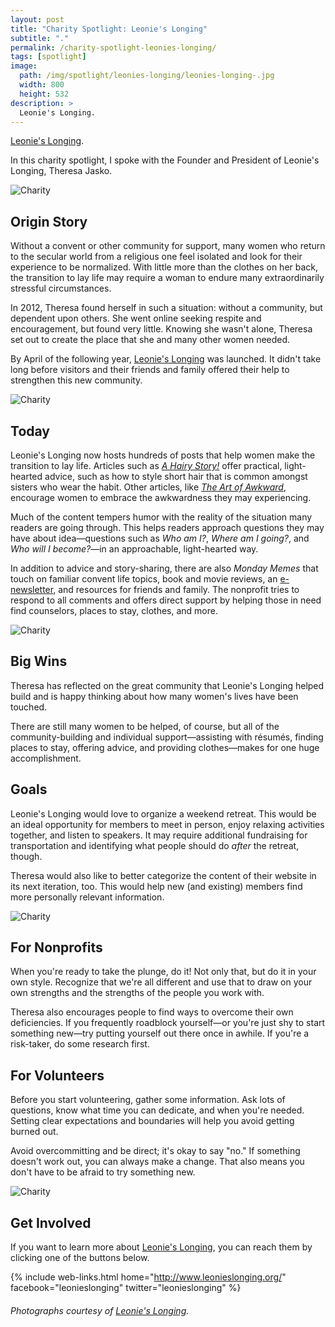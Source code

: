 ```yaml
---
layout: post
title: "Charity Spotlight: Leonie's Longing"
subtitle: "."
permalink: /charity-spotlight-leonies-longing/
tags: [spotlight]
image:
  path: /img/spotlight/leonies-longing/leonies-longing-.jpg
  width: 800
  height: 532
description: >
  Leonie's Longing.
---
```


[Leonie's Longing][1].

In this charity spotlight, I spoke with the Founder and President of Leonie's Longing, Theresa Jasko.

![][2]

## Origin Story

Without a convent or other community for support, many women who return to the secular world from a religious one feel isolated and look for their experience to be normalized. With little more than the clothes on her back, the transition to lay life may require a woman to endure many extraordinarily stressful circumstances.

In 2012, Theresa found herself in such a situation: without a community, but dependent upon others. She went online seeking respite and encouragement, but found very little. Knowing she wasn't alone, Theresa set out to create the place that she and many other women needed.

By April of the following year, [Leonie's Longing][1] was launched. It didn't take long before visitors and their friends and family offered their help to strengthen this new community.

![][3]

## Today

Leonie's Longing now hosts hundreds of posts that help women make the transition to lay life. Articles such as _[A Hairy Story!][7]_ offer practical, light-hearted advice, such as how to style short hair that is common amongst sisters who wear the habit. Other articles, like _[The Art of Awkward][8]_, encourage women to embrace the awkwardness they may experiencing.

Much of the content tempers humor with the reality of the situation many readers are going through. This helps readers approach questions they may have about idea&mdash;questions such as _Who am I?_, _Where am I going?_, and _Who will I become?_&mdash;in an approachable, light-hearted way.

In addition to advice and story-sharing, there are also _Monday Memes_ that touch on familiar convent life topics, book and movie reviews, an [e-newsletter][9], and resources for friends and family. The nonprofit tries to respond to all comments and offers direct support by helping those in need find counselors, places to stay, clothes, and more.

![][4]

## Big Wins

Theresa has reflected on the great community that Leonie's Longing helped build and is happy thinking about how many women's lives have been touched.

There are still many women to be helped, of course, but all of the community-building and individual support&mdash;assisting with résumés, finding places to stay, offering advice, and providing clothes&mdash;makes for one huge accomplishment.

## Goals

Leonie's Longing would love to organize a weekend retreat. This would be an ideal opportunity for members to meet in person, enjoy relaxing activities together, and listen to speakers. It may require additional fundraising for transportation and identifying what people should do _after_ the retreat, though.

Theresa would also like to better categorize the content of their website in its next iteration, too. This would help new (and existing) members find more personally relevant information.

![][5]

## For Nonprofits

When you're ready to take the plunge, do it! Not only that, but do it in your own style. Recognize that we're all different and use that to draw on your own strengths and the strengths of the people you work with.

Theresa also encourages people to find ways to overcome their own deficiencies. If you frequently roadblock yourself&mdash;or you're just shy to start something new&mdash;try putting yourself out there once in awhile. If you're a risk-taker, do some research first.

## For Volunteers

Before you start volunteering, gather some information. Ask lots of questions, know what time you can dedicate, and when you're needed. Setting clear expectations and boundaries will help you avoid getting burned out.

Avoid overcommitting and be direct; it's okay to say "no." If something doesn't work out, you can always make a change. That also means you don't have to be afraid to try something new.

![][6]

## Get Involved

If you want to learn more about [Leonie's Longing][1], you can reach them by clicking one of the buttons below.

{% include web-links.html home="http://www.leonieslonging.org/" facebook="leonieslonging" twitter="leonieslonging" %}

###### Photographs courtesy of [Leonie's Longing][1].



[1]: http://www.leonieslonging.org/ "Leonie's Longing Homepage"
[2]: /img/spotlight/leonies-longing/leonies-longing-.jpg "Charity"
[3]: /img/spotlight/leonies-longing/leonies-longing-.jpg "Charity"
[4]: /img/spotlight/leonies-longing/leonies-longing-.jpg "Charity"
[5]: /img/spotlight/leonies-longing/leonies-longing-.jpg "Charity"
[6]: /img/spotlight/leonies-longing/leonies-longing-.jpg "Charity"
[7]: http://www.leonieslonging.org/a-hairy-story/ "A Hairy Story! by Liz Miller"
[8]: http://www.leonieslonging.org/awkward/ "The Art of Awkward by Cora Cantata"
[9]: http://leonieslonging.us4.list-manage.com/subscribe?u=07052eaf86f285796f7b7a122&id=3802a60895 "Signup for Leonie's Longing Newsletter"
